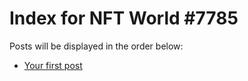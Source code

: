 # Index for NFT World #7785
Posts will be displayed in the order below:

- [Your first post](./001-first.md)

